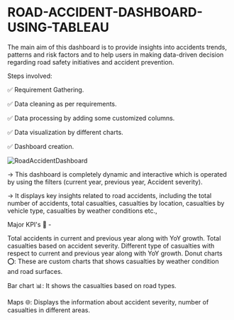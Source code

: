 # ROAD-ACCIDENT-DASHBOARD-USING-TABLEAU
The main aim of this dashboard is to provide insights into accidents trends, patterns and risk factors and to help users in making data-driven decision regarding road safety initiatives and accident prevention.

Steps involved:

✅ Requirement Gathering.

✅ Data cleaning as per requirements.

✅ Data processing by adding some customized columns.

✅ Data visualization by different charts.

✅ Dashboard creation.


![RoadAccidentDashboard](https://github.com/Shalinee13/ROAD-ACCIDENT-DASHBOARD-USING-TABLEAU/assets/122949321/c2e7b164-11e3-4a2d-ae70-704919d65253)

-> This dashboard is completely dynamic and interactive which is operated by using the filters (current year, previous year, Accident severity).

-> It displays key insights related to road accidents, including the total number of accidents, total casualties, casualties by location, casualties by vehicle type, casualties by weather conditions etc.,

Major KPI's 🚀 -

Total accidents in current and previous year along with YoY growth.
Total casualties based on accident severity.
Different type of casualties with respect to current and previous year along with YoY growth.
Donut charts ⭕: These are custom charts that shows casualties by weather condition and road surfaces.

Bar chart 📊: It shows the casualties based on road types.

Maps 🌐: Displays the information about accident severity, number of casualties in different areas.
